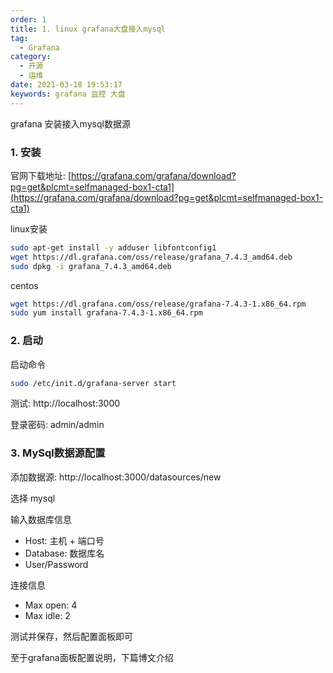 ```yaml
---
order: 1
title: 1. linux grafana大盘接入mysql
tag:
  - Grafana 
category:
  - 开源
  - 运维 
date: 2021-03-18 19:53:17
keywords: grafana 监控 大盘
---
```


grafana 安装接入mysql数据源

<!-- more -->

### 1. 安装

官网下载地址: [https://grafana.com/grafana/download?pg=get&plcmt=selfmanaged-box1-cta1](https://grafana.com/grafana/download?pg=get&plcmt=selfmanaged-box1-cta1)

linux安装

```bash
sudo apt-get install -y adduser libfontconfig1
wget https://dl.grafana.com/oss/release/grafana_7.4.3_amd64.deb
sudo dpkg -i grafana_7.4.3_amd64.deb
```

centos

```bash
wget https://dl.grafana.com/oss/release/grafana-7.4.3-1.x86_64.rpm
sudo yum install grafana-7.4.3-1.x86_64.rpm
```

### 2. 启动

启动命令

```bash
sudo /etc/init.d/grafana-server start
```

测试: http://localhost:3000

登录密码: admin/admin

### 3. MySql数据源配置

添加数据源: http://localhost:3000/datasources/new

选择 mysql

输入数据库信息

- Host: 主机 + 端口号
- Database: 数据库名
- User/Password

连接信息

- Max open: 4
- Max idle: 2

测试并保存，然后配置面板即可

至于grafana面板配置说明，下篇博文介绍
